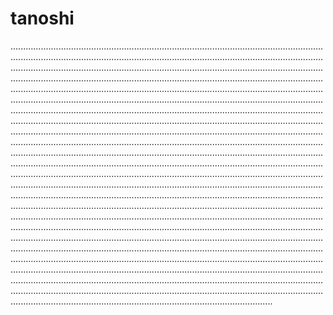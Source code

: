 # tanoshi

........................................................................................................................................................................................................................................................................................................................................................................................................................................................................................................................................................................................................................................................................................................................................................................................................................................................................................................................................................................................................................................................................................................................................................................................................................................................................................................................................................................................................................................................................................................................................................................................................................................................................................................................................................................................................................................................................................................................................................................................................................................................................................................................................................................................................................................................................................................................................................................................................................................................................................................................................................................................................................................................................................................................................................................................................................................................................................................................................................................................................................................................................................................................................................................................................